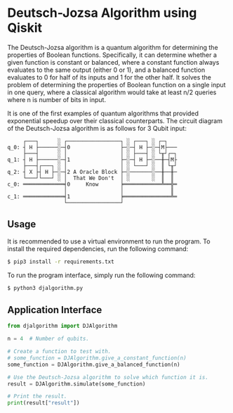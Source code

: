 # Deutsch-Jozsa Algorithm using Qiskit
The Deutsch-Jozsa algorithm is a quantum algorithm for determining the properties of Boolean functions. Specifically, it can determine whether a given function is constant or balanced, where a constant function always evaluates to the same output (either 0 or 1), and a balanced function evaluates to 0 for half of its inputs and 1 for the other half.
It solves the problem of determining the properties of Boolean function on a single input in one query, where a classical algorithm would take at least n/2 queries where n is number of bits in input.

It is one of the first examples of quantum algorithms that provided exponential speedup over their classical counterparts. The circuit diagram of the Deutsch-Jozsa algorithm is as follows for 3 Qubit input:
```
     ┌───┐      ░ ┌─────────────────┐ ░ ┌───┐ ░ ┌─┐   
q_0: ┤ H ├──────░─┤0                ├─░─┤ H ├─░─┤M├───
     ├───┤      ░ │                 │ ░ ├───┤ ░ └╥┘┌─┐
q_1: ┤ H ├──────░─┤1                ├─░─┤ H ├─░──╫─┤M├
     ├───┤┌───┐ ░ │                 │ ░ └───┘ ░  ║ └╥┘
q_2: ┤ X ├┤ H ├─░─┤2 A Oracle Block ├─░───────░──╫──╫─
     └───┘└───┘ ░ │  That We Don't  │ ░       ░  ║  ║ 
c_0: ═════════════╡0     Know       ╞════════════╩══╬═
                  │                 │               ║ 
c_1: ═════════════╡1                ╞═══════════════╩═
                  └─────────────────┘                 
```

## Usage
It is recommended to use a virtual environment to run the program. To install the required dependencies, run the following command:
```bash
$ pip3 install -r requirements.txt
```

To run the program interface, simply run the following command:
```bash
$ python3 djalgorithm.py
```

## Application Interface
```python
from djalgorithm import DJAlgorithm

n = 4  # Number of qubits.

# Create a function to test with.
# some_function = DJAlgorithm.give_a_constant_function(n)
some_function = DJAlgorithm.give_a_balanced_function(n)

# Use the Deutsch-Jozsa algorithm to solve which function it is.
result = DJAlgorithm.simulate(some_function)

# Print the result.
print(result["result"])
```
